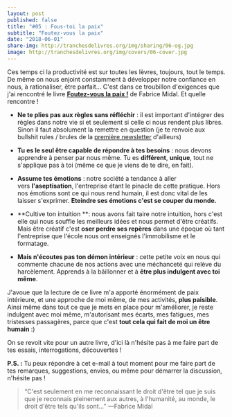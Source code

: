 ```yaml
---
layout: post
published: false
title: "#05 : Fous-toi la paix"
subtitle: "Foutez-vous la paix"
date: "2018-06-01"
share-img: http://tranchesdelivres.org/img/sharing/06-og.jpg
image: http://tranchesdelivres.org/img/covers/06-cover.jpg
---
```


Ces temps ci la productivité est sur toutes les lèvres, toujours, tout le temps. De même on nous enjoint constamment à développer notre confiance en nous, à rationaliser, être parfait... C'est dans ce troubillon d'exigences que j'ai rencontré le livre [**Foutez-vous la paix !**](https://amzn.to/2I6NfhZ) de Fabrice Midal. Et quelle rencontre !

- **Ne te plies pas aux règles sans réfléchir** : il est important d'intégrer des règles dans notre vie si et seulement si celle ci nous rendent plus libres. Sinon il faut absolument la remettre en question (je te renvoie aux bullshit rules / brules de la [première newsletter](http://preview.mailerlite.com/u5r8g5) d'ailleurs)  

- **Tu es le seul être capable de répondre à tes besoins** : nous devons apprendre à penser par nous même. Tu es **différent**, **unique**, tout ne s'applique pas à toi (même ce que je viens de te dire, en fait).  

- **Assume tes émotions** : notre société a tendance à aller vers **l'aseptisation**, l'entreprise étant le pinacle de cette pratique. Hors nos émotions sont ce qui nous rend humain, il est donc vital de les laisser s'exprimer. **Eteindre ses émotions c'est se couper du monde.**  

- **Cultive ton intuition **: nous avons fait taire notre intuition, hors c'est elle qui nous souffle les meilleurs idées et nous permet d'être créatifs. Mais être créatif c'est **oser perdre ses repères** dans une époque où tant l'entreprise que l'école nous ont enseignés l'immobilisme et le formatage.   

- **Mais n'écoutes pas ton démon intérieur** : cette petite voix en nous qui commente chacune de nos actions avec une méchanceté qui relève du harcèlement. Apprends à la bâillonner et à **être plus indulgent avec toi même**.

J'avoue que la lecture de ce livre m'a apporté énormément de paix intérieure, et une approche de moi même, de mes activités, **plus paisible**. Ainsi même dans tout ce que je mets en place pour m'améliorer, je reste indulgent avec moi même, m'autorisant mes écarts, mes fatigues, mes tristesses passagères, parce que c'est **tout cela qui fait de moi un être humain** :)

On se revoit vite pour un autre livre, d'ici là n'hésite pas à me faire part de tes essais, interrogations, découvertes !

**P.S. :** Tu peux répondre à cet e-mail à tout moment pour me faire part de tes remarques, suggestions, envies, ou même pour démarrer la discussion, n'hésite pas !
 
>“C'est seulement en me reconnaissant le droit d'être tel que je suis que je reconnais pleinement aux autres, à l'humanité, au monde, le droit d'être tels qu'ils sont...”&nbsp;—Fabrice Midal
